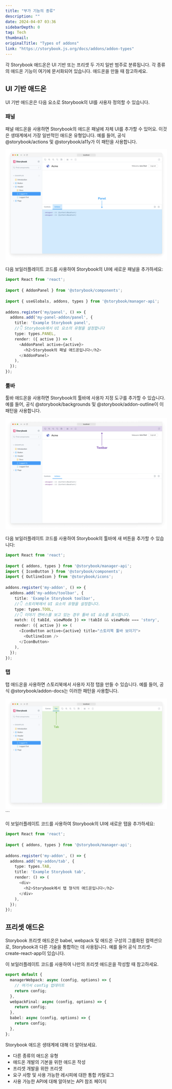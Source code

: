 ```yaml
---
title: "부가 기능의 종류"
description: ""
date: 2024-04-07 03:36
sidebarDepth: 0
tag: Tech
thumbnail: 
originalTitle: "Types of addons"
link: "https://storybook.js.org/docs/addons/addon-types"
---
```



각 Storybook 애드온은 UI 기반 또는 프리셋 두 가지 일반 범주로 분류됩니다. 각 종류의 애드온 기능이 여기에 문서화되어 있습니다. 애드온을 만들 때 참고하세요.

## UI 기반 애드온

UI 기반 애드온은 다음 요소로 Storybook의 UI를 사용자 정의할 수 있습니다.

### 패널



패널 애드온을 사용하면 Storybook의 애드온 패널에 자체 UI를 추가할 수 있어요. 이것은 생태계에서 가장 일반적인 애드온 유형입니다. 예를 들어, 공식 @storybook/actions 및 @storybook/a11y가 이 패턴을 사용합니다.

![Typesofaddons_0.png](./img/Typesofaddons_0.png)

다음 보일러플레이트 코드를 사용하여 Storybook의 UI에 새로운 패널을 추가하세요:

```typescript
import React from 'react';

import { AddonPanel } from '@storybook/components';

import { useGlobals, addons, types } from '@storybook/manager-api';

addons.register('my/panel', () => {
  addons.add('my-panel-addon/panel', {
    title: 'Example Storybook panel',
    //👇 Storybook에서 UI 요소의 유형을 설정합니다
    type: types.PANEL,
    render: ({ active }) => (
      <AddonPanel active={active}>
        <h2>Storybook의 패널 애드온입니다</h2>
      </AddonPanel>
    ),
  });
});
```



### 툴바

툴바 애드온을 사용하면 Storybook의 툴바에 사용자 지정 도구를 추가할 수 있습니다. 예를 들어, 공식 @storybook/backgrounds 및 @storybook/addon-outline이 이 패턴을 사용합니다.

![Types of addons](./img/Typesofaddons_1.png)

다음 보일러플레이트 코드를 사용하여 Storybook의 툴바에 새 버튼을 추가할 수 있습니다:



```typescript
import React from 'react';

import { addons, types } from '@storybook/manager-api';
import { IconButton } from '@storybook/components';
import { OutlineIcon } from '@storybook/icons';

addons.register('my-addon', () => {
  addons.add('my-addon/toolbar', {
    title: 'Example Storybook toolbar',
    //👇 스토리북에서 UI 요소의 유형을 설정합니다.
    type: types.TOOL,
    //👇 이야기 캔버스를 보고 있는 경우 툴바 UI 요소를 표시합니다.
    match: ({ tabId, viewMode }) => !tabId && viewMode === 'story',
    render: ({ active }) => (
      <IconButton active={active} title="스토리북 툴바 보이기">
        <OutlineIcon />
      </IconButton>
    ),
  });
});
```

### 탭

탭 애드온을 사용하면 스토리북에서 사용자 지정 탭을 만들 수 있습니다. 예를 들어, 공식 @storybook/addon-docs는 이러한 패턴을 사용합니다.

<img src="./img/Typesofaddons_2.png" />
```



이 보일러플레이트 코드를 사용하여 Storybook의 UI에 새로운 탭을 추가하세요:

```typescript
import React from 'react';

import { addons, types } from '@storybook/manager-api';

addons.register('my-addon', () => {
  addons.add('my-addon/tab', {
    type: types.TAB,
    title: 'Example Storybook tab',
    render: () => (
      <div>
        <h2>Storybook에서 탭 형식의 애드온입니다</h2>
      </div>
    ),
  });
});
```

## 프리셋 애드온

Storybook 프리셋 애드온은 babel, webpack 및 애드온 구성의 그룹화된 컬렉션으로, Storybook과 다른 기술을 통합하는 데 사용됩니다. 예를 들어 공식 프리셋-create-react-app이 있습니다.



이 보일러플레이트 코드를 사용하여 나만의 프리셋 애드온을 작성할 때 참고하세요.

```typescript
export default {
  managerWebpack: async (config, options) => {
    // 여기서 config 업데이트
    return config;
  },
  webpackFinal: async (config, options) => {
    return config;
  },
  babel: async (config, options) => {
    return config;
  },
};
```

Storybook 애드온 생태계에 대해 더 알아보세요.

- 다른 종류의 애드온 유형
- 애드온 개발의 기본을 위한 애드온 작성
- 프리셋 개발을 위한 프리셋
- 요구 사항 및 사용 가능한 레시피에 대한 통합 카탈로그
- 사용 가능한 API에 대해 알아보는 API 참조 페이지